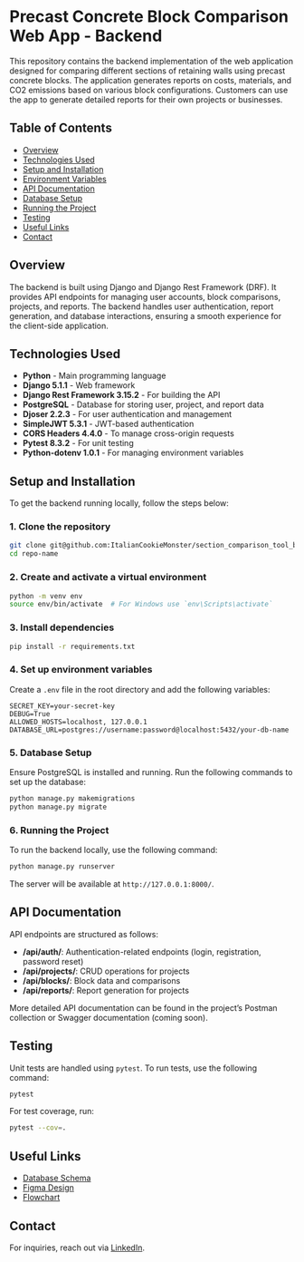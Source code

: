 # Precast Concrete Block Comparison Web App - Backend

This repository contains the backend implementation of the web application designed for comparing different sections of retaining walls using precast concrete blocks. The application generates reports on costs, materials, and CO2 emissions based on various block configurations. Customers can use the app to generate detailed reports for their own projects or businesses.

## Table of Contents
- [Overview](#overview)
- [Technologies Used](#technologies-used)
- [Setup and Installation](#setup-and-installation)
- [Environment Variables](#environment-variables)
- [API Documentation](#api-documentation)
- [Database Setup](#database-setup)
- [Running the Project](#running-the-project)
- [Testing](#testing)
- [Useful Links](#useful-links)
- [Contact](#contact)

## Overview

The backend is built using Django and Django Rest Framework (DRF). It provides API endpoints for managing user accounts, block comparisons, projects, and reports. The backend handles user authentication, report generation, and database interactions, ensuring a smooth experience for the client-side application.

## Technologies Used

- **Python** - Main programming language
- **Django 5.1.1** - Web framework
- **Django Rest Framework 3.15.2** - For building the API
- **PostgreSQL** - Database for storing user, project, and report data
- **Djoser 2.2.3** - For user authentication and management
- **SimpleJWT 5.3.1** - JWT-based authentication
- **CORS Headers 4.4.0** - To manage cross-origin requests
- **Pytest 8.3.2** - For unit testing
- **Python-dotenv 1.0.1** - For managing environment variables

## Setup and Installation

To get the backend running locally, follow the steps below:

### 1. Clone the repository

```bash
git clone git@github.com:ItalianCookieMonster/section_comparison_tool_back.git
cd repo-name
```

### 2. Create and activate a virtual environment

```bash
python -m venv env
source env/bin/activate  # For Windows use `env\Scripts\activate`
```

### 3. Install dependencies

```bash
pip install -r requirements.txt
```

### 4. Set up environment variables

Create a `.env` file in the root directory and add the following variables:

```
SECRET_KEY=your-secret-key
DEBUG=True
ALLOWED_HOSTS=localhost, 127.0.0.1
DATABASE_URL=postgres://username:password@localhost:5432/your-db-name
```

### 5. Database Setup

Ensure PostgreSQL is installed and running. Run the following commands to set up the database:

```bash
python manage.py makemigrations
python manage.py migrate
```

### 6. Running the Project

To run the backend locally, use the following command:

```bash
python manage.py runserver
```

The server will be available at `http://127.0.0.1:8000/`.

## API Documentation

API endpoints are structured as follows:
- **/api/auth/**: Authentication-related endpoints (login, registration, password reset)
- **/api/projects/**: CRUD operations for projects
- **/api/blocks/**: Block data and comparisons
- **/api/reports/**: Report generation for projects

More detailed API documentation can be found in the project’s Postman collection or Swagger documentation (coming soon).

## Testing

Unit tests are handled using `pytest`. To run tests, use the following command:

```bash
pytest
```

For test coverage, run:

```bash
pytest --cov=.
```

## Useful Links

- [Database Schema]((https://drawsql.app/teams/valentina-5/diagrams/section-comparison-tool)) 
- [Figma Design](https://www.figma.com/design/mV7H0yoqPbrsKBMeVzv3vH/Wireframe-BlockCalculator?node-id=23-6674&t=ZMFFcyeQMrXhfIZ9-1) 
- [Flowchart](https://drive.google.com/file/d/15my32Zdf100SE88YOFgBbZMQrayNrGWT/view?usp=sharing)

## Contact

For inquiries, reach out via [LinkedIn]([https://linkedin.com/in/your-linkedin-profile](https://www.linkedin.com/in/valentinatoni/)).

